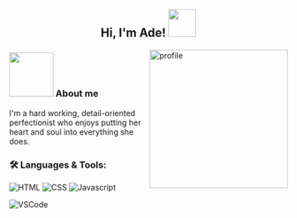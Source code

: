 <h2 align="center"> Hi, I'm Ade! <img src="https://media.giphy.com/media/cRLI5pM8yg3tIqZARZ/giphy.gif" width="50"> </h2>

<img align="right" alt="profile" width="250" src="https://i.pinimg.com/564x/b4/0d/73/b40d734da42d44c30581155c27f58767.jpg">
<h3> <img src="https://media.giphy.com/media/11FMB3s2TTlPwc/giphy.gif" width="80"> About me </h3>
<p> I'm a hard working, detail-oriented perfectionist who enjoys putting her heart and soul into everything she does. </p>

<h3> 🛠️ Languages & Tools: </h3>

![HTML](https://img.shields.io/badge/html%20-%23E34F26.svg?&style=for-the-badge&logo=html5&logoColor=white)
![CSS](https://img.shields.io/badge/css%20-%231572B6.svg?&style=for-the-badge&logo=css3&logoColor=white)
![Javascript](https://img.shields.io/badge/-Javascript-ffb400?style=for-the-badge&logo=javascript&logoColor=ffff3f)

![VSCode](https://img.shields.io/badge/-vscode-00a8e8?style=for-the-badge&logo=visual-studio-code)

